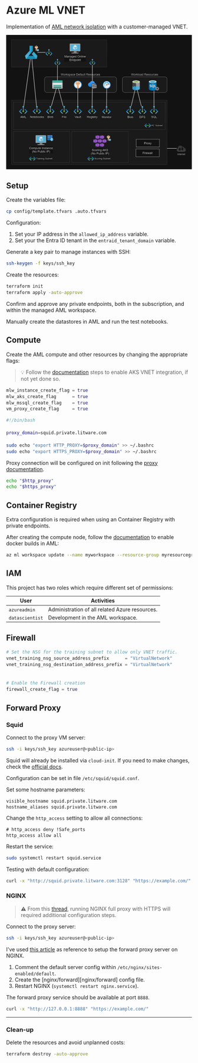 # Azure ML VNET

Implementation of [AML network isolation][1] with a customer-managed VNET.

<img src=".assets/aml.png" />

## Setup

Create the variables file:

```sh
cp config/template.tfvars .auto.tfvars
```

Configuration:

1. Set your IP address in the `allowed_ip_address` variable.
2. Set your the Entra ID tenant in the  `entraid_tenant_domain` variable.

Generate a key pair to manage instances with SSH:

```sh
ssh-keygen -f keys/ssh_key
```

Create the resources:

```sh
terraform init
terraform apply -auto-approve
```

Confirm and approve any private endpoints, both in the subscription, and within the managed AML workspace.

Manually create the datastores in AML and run the test notebooks.

## Compute

Create the AML compute and other resources by changing the appropriate flags:

> 💡 Follow the [documentation][2] steps to enable AKS VNET integration, if not yet done so.

```terraform
mlw_instance_create_flag = true
mlw_aks_create_flag      = true
mlw_mssql_create_flag    = true
vm_proxy_create_flag     = true
```

```sh
#!/bin/bash

proxy_domain=squid.private.litware.com

sudo echo "export HTTP_PROXY=$proxy_domain" >> ~/.bashrc
sudo echo "export HTTPS_PROXY=$proxy_domain" >> ~/.bashrc
```

Proxy connection will be configured on init following the [proxy documentation][7].

```sh
echo "$http_proxy"
echo "$https_proxy"
```

## Container Registry

Extra configuration is required when using an Container Registry with private endpoints.

After creating the compute node, follow the [documentation][6] to enable docker builds in AML:

```sh
az ml workspace update --name myworkspace --resource-group myresourcegroup --image-build-compute mycomputecluster
```

## IAM

This project has two roles which require different set of permissions:

| User | Activities |
|------|------------|
| `azureadmin` | Administration of all related Azure resources. |
| `datascientist` | Development in the AML workspace. |

## Firewall

```terraform
# Set the NSG for the training subnet to allow only VNET traffic.
vnet_training_nsg_source_address_prefix      = "VirtualNetwork"
vnet_training_nsg_destination_address_prefix = "VirtualNetwork"


# Enable the Firewall creation
firewall_create_flag = true
```

## Forward Proxy

### Squid

Connect to the proxy VM server:

```sh
ssh -i keys/ssh_key azureuser@<public-ip>
```

Squid will already be installed via `cloud-init`. If you need to make changes, check the [official docs][5].

Configuration can be set in file `/etc/squid/squid.conf`.

Set some hostname parameters:

```
visible_hostname squid.private.litware.com
hostname_aliases squid.private.litware.com
```

Change the `http_access` setting to allow all connections:

```
# http_access deny !Safe_ports
http_access allow all
```

Restart the service:

```sh
sudo systemctl restart squid.service
```

Testing with default configuration:

```sh
curl -x "http://squid.private.litware.com:3128" "https://example.com/"
```

### NGINX

> ⚠️ From this [thread][4], running NGINX full proxy with HTTPS will required additional configuration steps.

Connect to the proxy server:

```sh
ssh -i keys/ssh_key azureuser@<public-ip>
```

I've used [this article][3] as reference to setup the forward proxy server on NGINX.

1. Comment the default server config within `/etc/nginx/sites-enabled/default`.
2. Create the [nginx/forward][nginx/forward] config file.
3. Restart NGINX (`systemctl restart nginx.service`).

The forward proxy service should be available at port `8888`.

```sh
curl -x "http://127.0.0.1:8888" "https://example.com/"
```

---

### Clean-up

Delete the resources and avoid unplanned costs:

```sh
terraform destroy -auto-approve
```

[1]: https://learn.microsoft.com/en-us/azure/machine-learning/how-to-network-isolation-planning?view=azureml-api-2#recommended-architecture-use-your-azure-vnet
[2]: https://learn.microsoft.com/en-us/azure/aks/api-server-vnet-integration
[3]: https://www.baeldung.com/nginx-forward-proxy
[4]: https://serverfault.com/a/1090581/560797
[5]: https://ubuntu.com/server/docs/how-to-install-a-squid-server
[6]: https://docs.microsoft.com/azure/machine-learning/how-to-secure-workspace-vnet#enable-azure-container-registry-acr
[7]: https://learn.microsoft.com/en-us/azure/machine-learning/how-to-secure-workspace-vnet?view=azureml-api-2&tabs=required%2Cpe%2Ccli#required-public-internet-access
